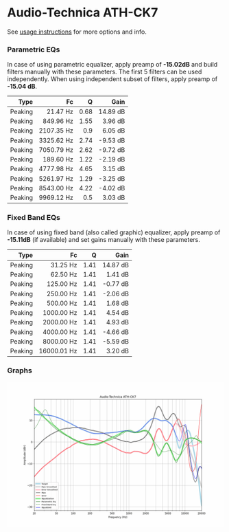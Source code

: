 # Audio-Technica ATH-CK7
See [usage instructions](https://github.com/jaakkopasanen/AutoEq#usage) for more options and info.

### Parametric EQs
In case of using parametric equalizer, apply preamp of **-15.02dB** and build filters manually
with these parameters. The first 5 filters can be used independently.
When using independent subset of filters, apply preamp of **-15.04 dB**.

| Type    | Fc         |    Q | Gain     |
|--------:|-----------:|-----:|---------:|
| Peaking | 21.47 Hz   | 0.68 | 14.89 dB |
| Peaking | 849.96 Hz  | 1.55 | 3.96 dB  |
| Peaking | 2107.35 Hz | 0.9  | 6.05 dB  |
| Peaking | 3325.62 Hz | 2.74 | -9.53 dB |
| Peaking | 7050.79 Hz | 2.62 | -9.72 dB |
| Peaking | 189.60 Hz  | 1.22 | -2.19 dB |
| Peaking | 4777.98 Hz | 4.65 | 3.15 dB  |
| Peaking | 5261.97 Hz | 1.29 | -3.25 dB |
| Peaking | 8543.00 Hz | 4.22 | -4.02 dB |
| Peaking | 9969.12 Hz | 0.5  | 3.03 dB  |

### Fixed Band EQs
In case of using fixed band (also called graphic) equalizer, apply preamp of **-15.11dB**
(if available) and set gains manually with these parameters.

| Type    | Fc          |    Q | Gain     |
|--------:|------------:|-----:|---------:|
| Peaking | 31.25 Hz    | 1.41 | 14.87 dB |
| Peaking | 62.50 Hz    | 1.41 | 1.41 dB  |
| Peaking | 125.00 Hz   | 1.41 | -0.77 dB |
| Peaking | 250.00 Hz   | 1.41 | -2.06 dB |
| Peaking | 500.00 Hz   | 1.41 | 1.68 dB  |
| Peaking | 1000.00 Hz  | 1.41 | 4.54 dB  |
| Peaking | 2000.00 Hz  | 1.41 | 4.93 dB  |
| Peaking | 4000.00 Hz  | 1.41 | -4.66 dB |
| Peaking | 8000.00 Hz  | 1.41 | -5.59 dB |
| Peaking | 16000.01 Hz | 1.41 | 3.20 dB  |

### Graphs
![](./Audio-Technica%20ATH-CK7.png)